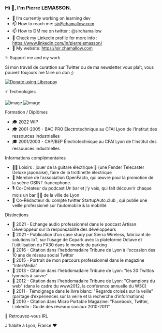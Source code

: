 ### Hi 👋, I'm Pierre LEMASSON.

- 🔭 I’m currently working on learning dev
- 📫 How to reach me: sir@chamallow.com
- 📫 How to DM me on twitter : @sirchamallow
- 📄 Check my Linkedin profile for more info : https://www.linkedin.com/in/pierrelemasson/
- 🔗 My website: https://sir.chamallow.com

✨ Support me and my work

Si mon travail de curattion sur Twitter ou de ma newsletter vous plaît, vous pouvez toujours me faire un don ;)

<noscript><a href="https://liberapay.com/sirchamallow/donate"><img alt="Donate using Liberapay" src="https://liberapay.com/assets/widgets/donate.svg"></a></noscript>


⚡ Technologies

![image](https://user-images.githubusercontent.com/16926444/140777544-75a7b4a2-1627-41ed-9df1-df447eff4854.png)
![image](https://user-images.githubusercontent.com/16926444/140777574-2e28fadc-3a50-4203-b867-c9aa2a4d7e03.png)



Formation / Diplômes
- 🎓 2022 WIP
- 🎓 2001-2005 - BAC PRO Électrotechnique au CFAI Lyon de l'Institut des ressources industrielles
- 🎓 2001/2003 - CAP/BEP Électrotechnique au CFAI Lyon de l'Institut des ressources industrielles


Informations complémentaires

- 🎸🛴 Loisirs : jouer de la guitare électrique 🎸 (une Fender Telecaster Deluxe japonaise), faire de la trottinette électrique
- 🧐 Membre de l’association OpenFacto, qui œuvre pour la promotion de la scène OSINT francophone.
- 🎙️ Co-Créateur du podcast Un bar et j’y vais, qui fait découvrir chaque mois un bar 🍻🍷 de la ville de Lyon
- 🚗 Co-Rédacteur du compte twitter StartupAuto.club , qui publie une veille professionel sur l’automobile & la mobilité


Distinctions

- 📄 2021 - Echange audio professionnel dans le podcast Artisan Développeur sur la responsabilité des développeurs
- 📄 2021 - Publication d’un case study par Sierra Wireless, fabricant de solutions IoT, sur l’usage de Copark avec la plateforme Octave et l’utitilisation du FX30 dans le monde du parking
- 📄 2016 - Citation dans l’hebdomadaire Tribune de Lyon à l'occasion des 10 ans de réseau social Twitter
- 📄 2015 - Portrait de mon parcours professionnel dans le magazine "InterMédia"
- 📄 2013 - Citation dans l’hebdomadaire Tribune de Lyon: "les 30 Twittos lyonnais à suivre"
- 📄 2012 - Citation dans l’hebdomadaire Tribune de Lyon: "Champions du web" (dans le cadre du www2012, la conférence annuelle du W3C)
- 📄 2011 - Témoignage dans le livre blanc: "Regards croisés sur la veille" (partage d’expériences sur la veille et la recherche d’informations)
- 📄 2010 - Citation dans Micro Portable Magazine: "Facebook, Twitter, LinkedIn : Guide des réseaux sociaux 2010-2011″ 


📢 Retrouvez-vous IRL

J'habite à Lyon, France ❤️

<!--
**sirchamallow/sirchamallow** is a ✨ _special_ ✨ repository because its `README.md` (this file) appears on your GitHub profile.
